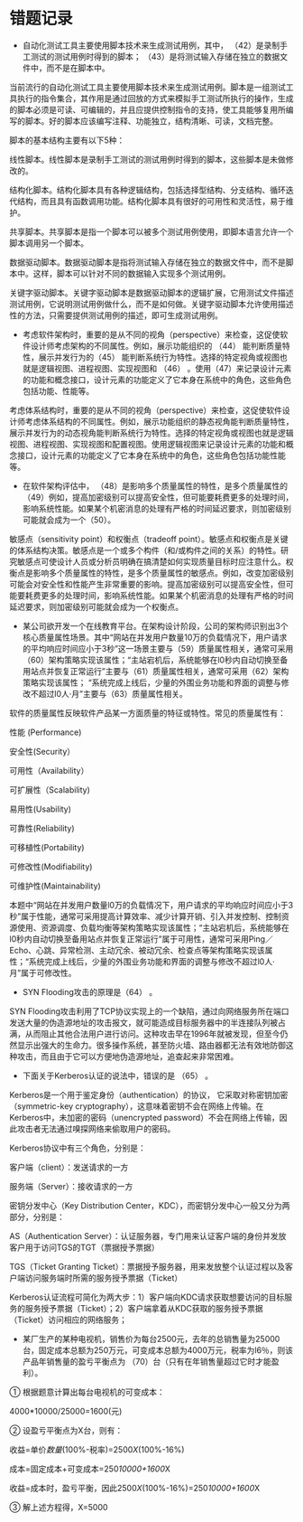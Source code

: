 # 错题记录 <!-- {docsify-ignore-all} -->



- 自动化测试工具主要使用脚本技术来生成测试用例，其中， （42）是录制手工测试的测试用例时得到的脚本； （43）是将测试输入存储在独立的数据文件中，而不是在脚本中。

当前流行的自动化测试工具主要使用脚本技术来生成测试用例。脚本是一组测试工具执行的指令集合，其作用是通过回放的方式来模拟手工测试所执行的操作，生成的脚本必须是可读、可编辑的，并且应提供控制指令的支持，使工具能够复用所编写的脚本。好的脚本应该编写注释、功能独立，结构清晰、可读，文档完整。

脚本的基本结构主要有以下5种：

线性脚本。线性脚本是录制手工测试的测试用例时得到的脚本，这些脚本是未做修改的。

结构化脚本。结构化脚本具有各种逻辑结构，包括选择型结构、分支结构、循环迭代结构，而且具有函数调用功能。结构化脚本具有很好的可用性和灵活性，易于维护。

共享脚本。共享脚本是指一个脚本可以被多个测试用例使用，即脚本语言允许一个脚本调用另一个脚本。

数据驱动脚本。数据驱动脚本是指将测试输入存储在独立的数据文件中，而不是脚本中。这样，脚本可以针对不同的数据输入实现多个测试用例。

关键字驱动脚本。关键字驱动脚本是数据驱动脚本的逻辑扩展，它用测试文件描述测试用例，它说明测试用例做什么，而不是如何做。关键字驱动脚本允许使用描述性的方法，只需要提供测试用例的描述，即可生成测试用例。



- 考虑软件架构时，重要的是从不同的视角（perspective）来检查，这促使软件设计师考虑架构的不同属性。例如，展示功能组织的 （44） 能判断质量特性，展示并发行为的（45） 能判断系统行为特性。选择的特定视角或视图也就是逻辑视图、进程视图、实现视图和 （46） 。使用（47）来记录设计元素的功能和概念接口，设计元素的功能定义了它本身在系统中的角色，这些角色包括功能、性能等。

考虑体系结构时，重要的是从不同的视角（perspective）来检查，这促使软件设计师考虑体系结构的不同属性。例如，展示功能组织的静态视角能判断质量特性，展示并发行为的动态视角能判断系统行为特性。选择的特定视角或视图也就是逻辑视图、进程视图、实现视图和配置视图。使用逻辑视图来记录设计元素的功能和概念接口，设计元素的功能定义了它本身在系统中的角色，这些角色包括功能性能等。



- 在软件架构评估中， （48）是影响多个质量属性的特性，是多个质量属性的（49）例如，提高加密级别可以提高安全性，但可能要耗费更多的处理时间，影响系统性能。如果某个机密消息的处理有严格的时间延迟要求，则加密级别可能就会成为一个（50）。

敏感点（sensitivity point）和权衡点（tradeoff point）。敏感点和权衡点是关键的体系结构决策。敏感点是一个或多个构件（和/或构件之间的关系）的特性。研究敏感点可使设计人员或分析员明确在搞清楚如何实现质量目标时应注意什么。权衡点是影响多个质量属性的特性，是多个质量属性的敏感点。例如，改变加密级别可能会对安全性和性能产生非常重要的影响。提高加密级别可以提高安全性，但可能要耗费更多的处理时间，影响系统性能。如果某个机密消息的处理有严格的时间延迟要求，则加密级别可能就会成为一个权衡点。



- 某公司欲开发一个在线教育平台。在架构设计阶段，公司的架构师识别出3个核心质量属性场景。其中“网站在并发用户数量10万的负载情况下，用户请求的平均响应时间应小于3秒”这一场景主要与（59）质量属性相关，通常可采用（60）架构策略实现该属性；“主站宕机后，系统能够在l0秒内自动切换至备用站点并恢复正常运行”主要与（61）质量属性相关，通常可采用（62）架构策略实现该属性； “系统完成上线后，少量的外围业务功能和界面的调整与修改不超过l0人·月”主要与（63）质量属性相关。

软件的质量属性反映软件产品某一方面质量的特征或特性。常见的质量属性有：

性能 (Performance)

安全性(Security）

可用性（Availability）

可扩展性（Scalability)

易用性(Usability)

可靠性(Reliability)

可移植性(Portability)

可修改性(Modifiability)

可维护性(Maintainability)

本题中“网站在并发用户数量l0万的负载情况下，用户请求的平均响应时间应小于3秒”属于性能，通常可采用提高计算效率、减少计算开销、引入并发控制、控制资源使用、资源调度、负载均衡等架构策略实现该属性；“主站宕机后，系统能够在l0秒内自动切换至备用站点并恢复正常运行”属于可用性，通常可采用Ping／Echo、心跳、异常检测、主动冗余、被动冗余、检查点等架构策略实现该属性；“系统完成上线后，少量的外围业务功能和界面的调整与修改不超过l0人·月”属于可修改性。



- SYN Flooding攻击的原理是（64） 。

SYN Flooding攻击利用了TCP协议实现上的一个缺陷，通过向网络服务所在端口发送大量的伪造源地址的攻击报文，就可能造成目标服务器中的半连接队列被占满，从而阻止其他合法用户进行访问。这种攻击早在1996年就被发现，但至今仍然显示出强大的生命力。很多操作系统，甚至防火墙、路由器都无法有效地防御这种攻击，而且由于它可以方便地伪造源地址，追查起来非常困难。



- 下面关于Kerberos认证的说法中，错误的是 （65） 。

Kerberos是一个用于鉴定身份（authentication）的协议， 它采取对称密钥加密（symmetric-key cryptography），这意味着密钥不会在网络上传输。在Kerberos中，未加密的密码（unencrypted password）不会在网络上传输，因此攻击者无法通过嗅探网络来偷取用户的密码。

Kerberos协议中有三个角色，分别是：

客户端（client）：发送请求的一方

服务端（Server）：接收请求的一方

密钥分发中心（Key Distribution Center，KDC），而密钥分发中心一般又分为两部分，分别是：

AS（Authentication Server）：认证服务器，专门用来认证客户端的身份并发放客户用于访问TGS的TGT（票据授予票据）

TGS（Ticket Granting Ticket）：票据授予服务器，用来发放整个认证过程以及客户端访问服务端时所需的服务授予票据（Ticket）

Kerberos认证流程可简化为两大步：1）客户端向KDC请求获取想要访问的目标服务的服务授予票据（Ticket）；2）客户端拿着从KDC获取的服务授予票据（Ticket）访问相应的网络服务；



- 某厂生产的某种电视机，销售价为每台2500元，去年的总销售量为25000台，固定成本总额为250万元，可变成本总额为4000万元，税率为l6％，则该产品年销售量的盈亏平衡点为 （70）台（只有在年销售量超过它时才能盈利）。

① 根据题意计算出每台电视机的可变成本：

4000*10000/25000=1600(元)

② 设盈亏平衡点为X台，则有：

收益=单价*数量*(100%-税率)=2500*X*(100%-16%)

成本=固定成本+可变成本=250*10000+1600*X

收益=成本时，盈亏平衡，因此2500*X*(100%-16%)=250*10000+1600*X

③ 解上述方程得，X=5000